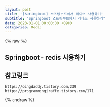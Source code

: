 ```yaml
---
layout: post
title: "[Springboot] 스프링부트에서 레디스 사용하기"
subtitle: "Springboot 스프링부트에서 레디스 사용하기"
date: 2023-01-01 00:00:00 +0900
categories: Redis
---
```

{% raw %}
## Springboot - redis 사용하기  
  
## 참고링크  
	https://oingdaddy.tistory.com/239  
	https://programmingiraffe.tistory.com/171  

{% endraw %}
